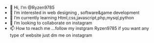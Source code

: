 - 👋 Hi, I’m @Ryzen9785
- 👀 I’m interested in web designing , software&game development
- 🌱 I’m currently learning Html,css,javascript,php,mysql,python
- 💞️ I’m looking to collaborate on instagram
- 📫 How to reach me ...follow my instgram Ryzen9785 if you want any type of website just dm me on instagram

<!---
Ryzen9785/Ryzen9785 is a ✨ special ✨ repository because its `README.md` (this file) appears on your GitHub profile.
You can click the Preview link to take a look at your changes.
--->
